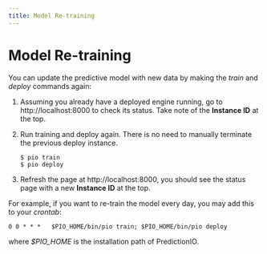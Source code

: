 ```yaml
---
title: Model Re-training
---
```


# Model Re-training

You can update the predictive model with new data by making the *train* and *deploy* commands again:

1.  Assuming you already have a deployed engine running, go to http://localhost:8000 to check its status. Take note of the
    **Instance ID** at the top.

2.  Run training and deploy again. There is no need to manually terminate the previous deploy instance.

    ```
    $ pio train
    $ pio deploy
    ```

3.  Refresh the page at http://localhost:8000, you should see the status page with a new **Instance ID** at the top.


For example, if you want to re-train the model every day, you may add this to your *crontab*:

```
0 0 * * *   $PIO_HOME/bin/pio train; $PIO_HOME/bin/pio deploy
```
where *$PIO_HOME* is the installation path of PredictionIO.